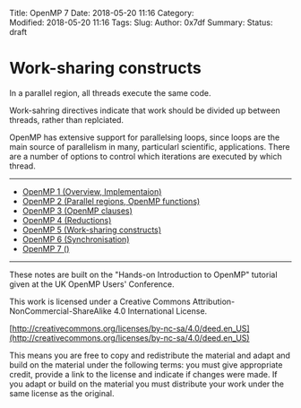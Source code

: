 Title: OpenMP 7
Date: 2018-05-20 11:16
Category:  
Modified: 2018-05-20 11:16
Tags: 
Slug: 
Author: 0x7df
Summary: 
Status: draft

# Work-sharing constructs

In a parallel region, all threads execute the same code.

Work-sahring directives indicate that work should be divided up between
threads, rather than replciated.

OpenMP has extensive support for parallelsing loops, since loops are the main
source of parallelism in many, particularl scientific, applications. There are
a number of options to control which iterations are executed by which thread.


<hr/>

- [OpenMP 1 (Overview, Implementaion)]({filename}openmp-1.md)
- [OpenMP 2 (Parallel regions, OpenMP functions)]({filename}openmp-2.md)
- [OpenMP 3 (OpenMP clauses)]({filename}openmp-3.md)
- [OpenMP 4 (Reductions)]({filename}openmp-4.md)
- [OpenMP 5 (Work-sharing constructs)]({filename}openmp-5.md)
- [OpenMP 6 (Synchronisation)]({filename}openmp-6.md)
- [OpenMP 7 ()]({filename}openmp-7.md)

<hr/>

These notes are built on the "Hands-on Introduction to OpenMP" tutorial given at the UK OpenMP Users' Conference.

This work is licensed under a Creative Commons Attribution-NonCommercial-ShareAlike 4.0 International License.

[http://creativecommons.org/licenses/by-nc-sa/4.0/deed.en_US](http://creativecommons.org/licenses/by-nc-sa/4.0/deed.en_US)

This means you are free to copy and redistribute the material and adapt and build on the
material under the following terms: you must give appropriate credit, provide a link to the license and indicate if changes were made. If you adapt or build on the material you must distribute your work under the same license as the original.
